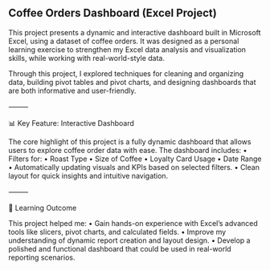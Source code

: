 ## Coffee Orders Dashboard (Excel Project)

This project presents a dynamic and interactive dashboard built in Microsoft Excel, using a dataset of coffee orders. It was designed as a personal learning exercise to strengthen my Excel data analysis and visualization skills, while working with real-world-style data.

Through this project, I explored techniques for cleaning and organizing data, building pivot tables and pivot charts, and designing dashboards that are both informative and user-friendly.

⸻

📊 Key Feature: Interactive Dashboard

The core highlight of this project is a fully dynamic dashboard that allows users to explore coffee order data with ease. The dashboard includes:
	•	Filters for:
	•	Roast Type
	•	Size of Coffee
	•	Loyalty Card Usage
	•	Date Range
	•	Automatically updating visuals and KPIs based on selected filters.
	•	Clean layout for quick insights and intuitive navigation.

⸻

🎯 Learning Outcome

This project helped me:
	•	Gain hands-on experience with Excel’s advanced tools like slicers, pivot charts, and calculated fields.
	•	Improve my understanding of dynamic report creation and layout design.
	•	Develop a polished and functional dashboard that could be used in real-world reporting scenarios.
